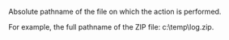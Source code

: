 Absolute pathname of the file on which the action is performed.

For example, the full pathname of the ZIP file: c:\temp\log.zip.